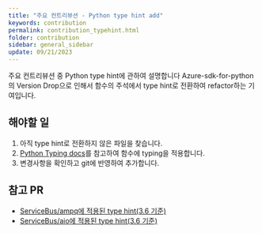 ```yaml
---
title: "주요 컨트리뷰션 - Python type hint add"
keywords: contribution
permalink: contribution_typehint.html
folder: contribution
sidebar: general_sidebar
update: 09/21/2023
---
```


주요 컨트리뷰션 중 Python type hint에 관하여 설명합니다
Azure-sdk-for-python의 Version Drop으로 인해서 함수의 주석에서 type hint로 전환하여 refactor하는 기여입니다.

## 해야할 일
1. 아직 type hint로 전환하지 않은 파일을 찾습니다.
2. [Python Typing docs](https://docs.python.org/3/library/typing.html)를 참고하여 함수에 typing을 적용합니다.
3. 변경사항을 확인하고 git에 반영하여 추가합니다. 

## 참고 PR
- [ServiceBus/ampq에 적용된 type hint(3.6 기준)](https://github.com/Azure/azure-sdk-for-python/pull/26046)
- [ServiceBus/aio에 적용된 type hint(3.6 기준)](https://github.com/Azure/azure-sdk-for-python/pull/25900)
